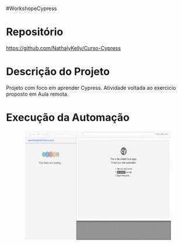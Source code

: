 #WorkshopeCypress

# Repositório

https://github.com/NathalyKelly/Curso-Cypress

# Descrição do Projeto

Projeto com foco em aprender Cypress. Atividade voltada ao exercicío proposto em Aula remota.

# Execução da Automação

<p align="center">
  <img width="400" height="300" src="cypress/videos/devfinnance.spec.js.gif">
</p>
                                     
